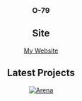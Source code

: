 <div align=center>

<br/>

### O-79

## Site

[My Website](https://o-79.github.io/)

## Latest Projects

[![Arena](https://img.shields.io/badge/Arena-yellow?style=for-the-badge&logo=unity)](https://github.com/O-79/Arena)
